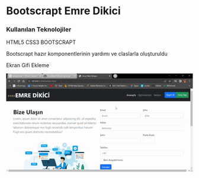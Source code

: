 <h1>Bootscrapt Emre Dikici</h1>

<h3>Kullanılan Teknolojiler</h3>

<p>HTML5 CSS3 BOOTSCRAPT</p>

<p>Bootscrapt hazır komponentlerinin yardımı ve claslarla oluşturuldu</p>

Ekran Gifi Ekleme

![](bootscraptgif.gif)